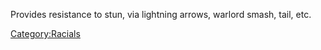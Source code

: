 Provides resistance to stun, via lightning arrows, warlord smash, tail,
etc.

[Category:Racials](Category:Racials "wikilink")
